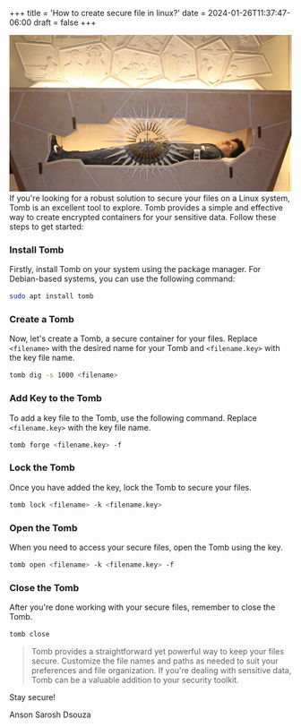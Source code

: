 +++
title = 'How to create secure file in linux?'
date = 2024-01-26T11:37:47-06:00
draft = false
+++

![tomb](/img/tomb.png)
If you're looking for a robust solution to secure your files on a Linux system, Tomb is an excellent tool to explore. Tomb provides a simple and effective way to create encrypted containers for your sensitive data. Follow these steps to get started:

### Install Tomb
Firstly, install Tomb on your system using the package manager. For Debian-based systems, you can use the following command:

```bash
sudo apt install tomb
```

### Create a Tomb
Now, let's create a Tomb, a secure container for your files. Replace `<filename>` with the desired name for your Tomb and `<filename.key>` with the key file name.

```bash
tomb dig -s 1000 <filename>
```

### Add Key to the Tomb
To add a key file to the Tomb, use the following command. Replace `<filename.key>` with the key file name.

```bash
tomb forge <filename.key> -f
```

### Lock the Tomb
Once you have added the key, lock the Tomb to secure your files.

```bash
tomb lock <filename> -k <filename.key>
```

### Open the Tomb
When you need to access your secure files, open the Tomb using the key.

```bash
tomb open <filename> -k <filename.key> -f
```

### Close the Tomb
After you're done working with your secure files, remember to close the Tomb.

```bash
tomb close
```

> Tomb provides a straightforward yet powerful way to keep your files secure. Customize the file names and paths as needed to suit your preferences and file organization. If you're dealing with sensitive data, Tomb can be a valuable addition to your security toolkit.


Stay secure!

Anson Sarosh Dsouza